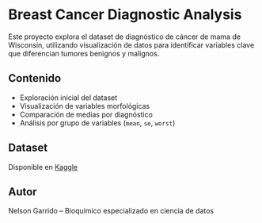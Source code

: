 # Breast Cancer Diagnostic Analysis

Este proyecto explora el dataset de diagnóstico de cáncer de mama de Wisconsin, utilizando visualización de datos para identificar variables clave que diferencian tumores benignos y malignos.

## Contenido
- Exploración inicial del dataset
- Visualización de variables morfológicas
- Comparación de medias por diagnóstico
- Análisis por grupo de variables (`mean`, `se`, `worst`)

## Dataset
Disponible en [Kaggle](https://www.kaggle.com/datasets/uciml/breast-cancer-wisconsin-data)

## Autor
Nelson Garrido – Bioquímico especializado en ciencia de datos
